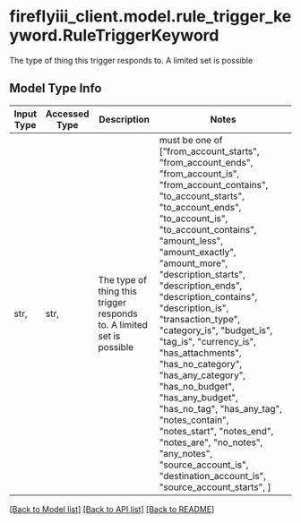 # fireflyiii_client.model.rule_trigger_keyword.RuleTriggerKeyword

The type of thing this trigger responds to. A limited set is possible

## Model Type Info
Input Type | Accessed Type | Description | Notes
------------ | ------------- | ------------- | -------------
str,  | str,  | The type of thing this trigger responds to. A limited set is possible | must be one of ["from_account_starts", "from_account_ends", "from_account_is", "from_account_contains", "to_account_starts", "to_account_ends", "to_account_is", "to_account_contains", "amount_less", "amount_exactly", "amount_more", "description_starts", "description_ends", "description_contains", "description_is", "transaction_type", "category_is", "budget_is", "tag_is", "currency_is", "has_attachments", "has_no_category", "has_any_category", "has_no_budget", "has_any_budget", "has_no_tag", "has_any_tag", "notes_contain", "notes_start", "notes_end", "notes_are", "no_notes", "any_notes", "source_account_is", "destination_account_is", "source_account_starts", ] 

[[Back to Model list]](../../README.md#documentation-for-models) [[Back to API list]](../../README.md#documentation-for-api-endpoints) [[Back to README]](../../README.md)


